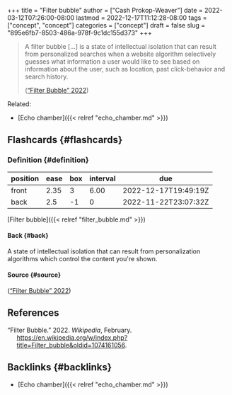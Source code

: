 +++
title = "Filter bubble"
author = ["Cash Prokop-Weaver"]
date = 2022-03-12T07:26:00-08:00
lastmod = 2022-12-17T11:12:28-08:00
tags = ["concept", "concept"]
categories = ["concept"]
draft = false
slug = "895e6fb7-8503-486a-978f-9c1dc155d373"
+++

> A filter bubble [...] is a state of intellectual isolation that can result from personalized searches when a website algorithm selectively guesses what information a user would like to see based on information about the user, such as location, past click-behavior and search history.
>
> (<a href="#citeproc_bib_item_1">“Filter Bubble” 2022</a>)

Related:

-   [Echo chamber]({{< relref "echo_chamber.md" >}})


## Flashcards {#flashcards}


### Definition {#definition}

| position | ease | box | interval | due                  |
|----------|------|-----|----------|----------------------|
| front    | 2.35 | 3   | 6.00     | 2022-12-17T19:49:19Z |
| back     | 2.5  | -1  | 0        | 2022-11-22T23:07:32Z |

[Filter bubble]({{< relref "filter_bubble.md" >}})


#### Back {#back}

A state of intellectual isolation that can result from personalization algorithms which control the content you're shown.


#### Source {#source}

(<a href="#citeproc_bib_item_1">“Filter Bubble” 2022</a>)

## References

<style>.csl-entry{text-indent: -1.5em; margin-left: 1.5em;}</style><div class="csl-bib-body">
  <div class="csl-entry"><a id="citeproc_bib_item_1"></a>“Filter Bubble.” 2022. <i>Wikipedia</i>, February. <a href="https://en.wikipedia.org/w/index.php?title=Filter_bubble&oldid=1074161056">https://en.wikipedia.org/w/index.php?title=Filter_bubble&#38;oldid=1074161056</a>.</div>
</div>


## Backlinks {#backlinks}

-   [Echo chamber]({{< relref "echo_chamber.md" >}})
